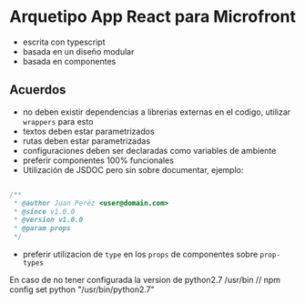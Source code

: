 # Arquetipo App React para Microfront

- escrita con typescript
- basada en un diseño modular
- basada en componentes

## Acuerdos
- no deben existir dependencias a librerias externas en el codigo, utilizar `wrappers` para esto
- textos deben estar parametrizados
- rutas deben estar parametrizadas
- configuraciones deben ser declaradas como variables de ambiente
- preferir componentes 100% funcionales
- Utilización de JSDOC pero sin sobre documentar, ejemplo:
```javascript

/**
 * @author Juan Peréz <user@domain.com>
 * @since v1.0.0
 * @version v1.0.0
 * @param props
 */
```
- preferir utilizacion de `type` en los `props` de componentes sobre `prop-types`


En caso de no tener configurada la version de python2.7
/usr/bin 
// npm config set python "/usr/bin/python2.7"